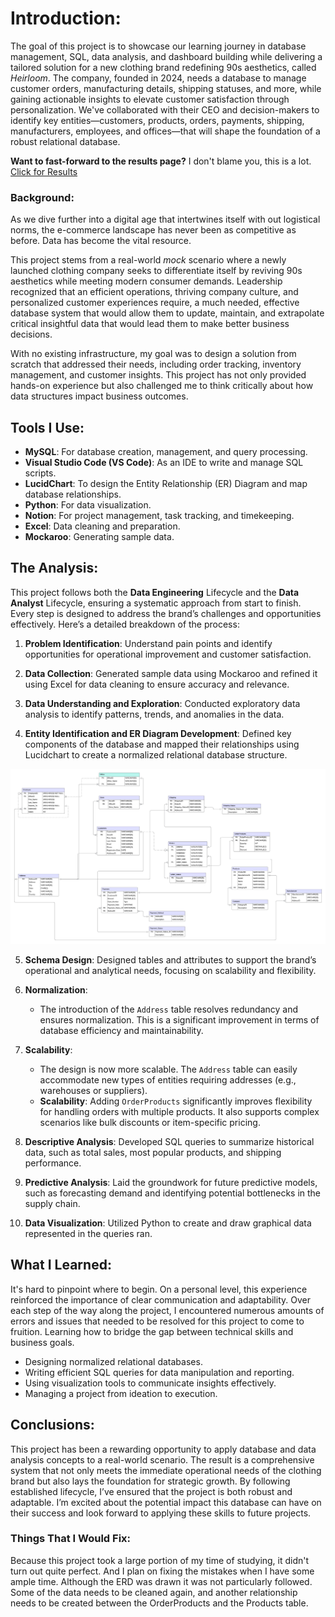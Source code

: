 # Introduction:
The goal of this project is to showcase our learning journey in database management, SQL, data analysis, and dashboard building while delivering a tailored solution for a new clothing brand redefining 90s aesthetics, called *Heirloom*. The company, founded in 2024, needs a database to manage customer orders, manufacturing details, shipping statuses, and more, while gaining actionable insights to elevate customer satisfaction through personalization. We've collaborated with their CEO and decision-makers to identify key entities—customers, products, orders, payments, shipping, manufacturers, employees, and offices—that will shape the foundation of a robust relational database. 

**Want to fast-forward to the results page?** I don't blame you, this is a lot. [Click for Results](/Analysis/)

### Background:
As we dive further into a digital age that intertwines itself with out logistical norms, the e-commerce landscape has never been as competitive as before. Data has become the vital resource. 

This project stems from a real-world *mock* scenario where a newly launched clothing company seeks to differentiate itself by reviving 90s aesthetics while meeting modern consumer demands. Leadership recognized that an efficient operations, thriving company culture, and personalized customer experiences require, a much needed, effective database system that would allow them to update, maintain, and extrapolate critical insightful data that would lead them to make better business decisions.

With no existing infrastructure, my goal was to design a solution from scratch that addressed their needs, including order tracking, inventory management, and customer insights. This project has not only provided hands-on experience but also challenged me to think critically about how data structures impact business outcomes.


## Tools I Use:
- **MySQL**: For database creation, management, and query processing.
- **Visual Studio Code (VS Code)**: As an IDE to write and manage SQL scripts.
- **LucidChart**: To design the Entity Relationship (ER) Diagram and map database relationships.
- **Python**: For data visualization.
- **Notion**: For project management, task tracking, and timekeeping.
- **Excel**: Data cleaning and preparation.
- **Mockaroo**: Generating sample data.

## The Analysis:
This project follows both the **Data Engineering** Lifecycle and the **Data Analyst** Lifecycle, ensuring a systematic approach from start to finish. Every step is designed to address the brand’s challenges and opportunities effectively. Here’s a detailed breakdown of the process:

1. **Problem Identification**: Understand pain points and identify opportunities for operational improvement and customer satisfaction.

2. **Data Collection**: Generated sample data using Mockaroo and refined it using Excel for data cleaning to ensure accuracy and relevance.

3. **Data Understanding and Exploration**: Conducted exploratory data analysis to identify patterns, trends, and anomalies in the data.

4. **Entity Identification and ER Diagram Development**: Defined key components of the database and mapped their relationships using Lucidchart to create a normalized relational database structure.

![Entity Relationship Diagram](assets/E_Commerce_ERD.jpeg)

5. **Schema Design**: Designed tables and attributes to support the brand’s operational and analytical needs, focusing on scalability and flexibility.

17. **Normalization**:
    - The introduction of the `Address` table resolves redundancy and ensures normalization. This is a significant improvement in terms of database efficiency and maintainability.
18. **Scalability**:
    - The design is now more scalable. The `Address` table can easily accommodate new types of entities requiring addresses (e.g., warehouses or suppliers).
    - **Scalability**: Adding `OrderProducts` significantly improves flexibility for handling orders with multiple products. It also supports complex scenarios like bulk discounts or item-specific pricing.

6. **Descriptive Analysis**: Developed SQL queries to summarize historical data, such as total sales, most popular products, and shipping performance.

7. **Predictive Analysis**: Laid the groundwork for future predictive models, such as forecasting demand and identifying potential bottlenecks in the supply chain.

8. **Data Visualization**: Utilized Python to create and draw graphical data represented in the queries ran.


## What I Learned:
It's hard to pinpoint where to begin. On a personal level, this experience reinforced the importance of clear communication and adaptability. Over each step of the way along the project, I encountered numerous amounts of errors and issues that needed to be resolved for this project to come to fruition. Learning how to bridge the gap between technical skills and business goals.
- Designing normalized relational databases.
- Writing efficient SQL queries for data manipulation and reporting.
- Using visualization tools to communicate insights effectively.
- Managing a project from ideation to execution.

## Conclusions:
This project has been a rewarding opportunity to apply database and data analysis concepts to a real-world scenario. The result is a comprehensive system that not only meets the immediate operational needs of the clothing brand but also lays the foundation for strategic growth. By following established lifecycle, I’ve ensured that the project is both robust and adaptable. I’m excited about the potential impact this database can have on their success and look forward to applying these skills to future projects.

### Things That I Would Fix:
Because this project took a large portion of my time of studying, it didn't turn out quite perfect. And I plan on fixing the mistakes when I have some ample time. Although the ERD was drawn it was not particularly followed. Some of the data needs to be cleaned again, and another relationship needs to be created between the OrderProducts and the Products table. 